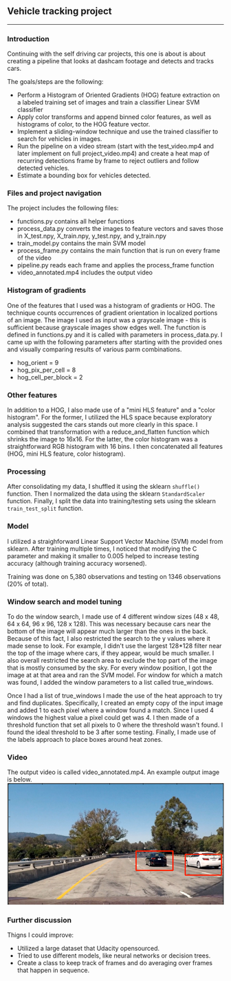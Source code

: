 ## Vehicle tracking project
---
### Introduction 
Continuing with the self driving car projects, this one is about is about creating a pipeline that looks at dashcam footage and detects and tracks cars. 

The goals/steps are the following:
* Perform a Histogram of Oriented Gradients (HOG) feature extraction on a labeled training set of images and train a classifier Linear SVM classifier
* Apply color transforms and append binned color features, as well as histograms of color, to the HOG feature vector. 
* Implement a sliding-window technique and use the trained classifier to search for vehicles in images.
* Run the pipeline on a video stream (start with the test_video.mp4 and later implement on full project_video.mp4) and create a heat map of recurring detections frame by frame to reject outliers and follow detected vehicles.
* Estimate a bounding box for vehicles detected.


[//]: # (Image References)
[image1]: ./output_images/output_image.png "Output image"



### Files and project navigation 
The project includes the following files:
* functions.py contains all helper functions
* process_data.py converts the images to feature vectors and saves those in X_test.npy, X_train.npy, y_test.npy, and y_train.npy
* train_model.py contains the main SVM model
* process_frame.py contains the main function that is run on every frame of the video
* pipeline.py reads each frame and applies the process_frame function
* video_annotated.mp4 includes the output video


### Histogram of gradients
One of the features that I used was a histogram of gradients or HOG. The technique counts occurrences of gradient orientation in localized portions of an image. The image I used as input was a grayscale image - this is sufficient because grayscale images show edges well. The function is defined in functions.py and it is called with parameters in process_data.py. I came up with the following parameters after starting with the provided ones and visually comparing results of various parm combinations. 
* hog_orient = 9
* hog_pix_per_cell = 8
* hog_cell_per_block = 2


### Other features
In addition to a HOG, I also made use of a "mini HLS feature" and a "color histogram". For the former, I utilized the HLS space because exploratory analysis suggested the cars stands out more clearly in this space. I combined that transformation with a reduce_and_flatten function which shrinks the image to 16x16. For the latter, the color histogram was a straightforward RGB histogram with 16 bins. I then concatenated all features (HOG, mini HLS feature, color histogram).

### Processing
After consolidating my data, I shuffled it using the sklearn `shuffle()` function. Then I normalized the data using the sklearn `StandardScaler` function. Finally, I split the data into training/testing sets using the sklearn `train_test_split` function.

### Model
I utilized a straighforward Linear Support Vector Machine (SVM) model from sklearn. After training multiple times, I noticed that modifying the C parameter and making it smaller to 0.005 helped to increase testing accuracy (although training accuracy worsened).

Training was done on 5,380 observations and testing on 1346 observations (20% of total).

### Window search and model tuning
To do the window search, I made use of 4 different window sizes (48 x 48, 64 x 64, 96 x 96, 128 x 128). This was necessary because cars near the bottom of the image will appear much larger than the ones in the back. Because of this fact, I also restricted the search to the y values where it made sense to look. For example, I didn't use the largest 128*128 filter near the top of the image where cars, if they appear, would be much smaller. I also overall restricted the search area to exclude the top part of the image that is mostly consumed by the sky. For every window position, I got the image at at that area and ran the SVM model. For window for which a match was found, I added the window parameters to a list called true_windows. 

Once I had a list of true_windows I made the use of the heat approach to try and find duplicates. Specifically, I created an empty copy of the input image and added 1 to each pixel where a window found a match. Since I used 4 windows the highest value a pixel could get was 4. I then made of a threshold function that set all pixels to 0 where the threshold wasn't found. I found the ideal threshold to be 3 after some testing. Finally, I made use of the labels approach to place boxes around heat zones.

### Video 
The output video is called video_annotated.mp4. An example output image is below. 
![alt text][image1]


### Further discussion 
Thigns I could improve:
* Utilized a large dataset that Udacity opensourced.
* Tried to use different models, like neural networks or decision trees.
* Create a class to keep track of frames and do averaging over frames that happen in sequence.











